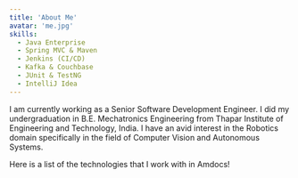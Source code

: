 ```yaml
---
title: 'About Me'
avatar: 'me.jpg'
skills:
  - Java Enterprise
  - Spring MVC & Maven
  - Jenkins (CI/CD)
  - Kafka & Couchbase
  - JUnit & TestNG
  - IntelliJ Idea
---
```


I am currently working as a Senior Software Development Engineer. I did my undergraduation in B.E. Mechatronics Engineering from Thapar Institute of Engineering and Technology, India. I have an avid interest in the Robotics domain specifically in the field of Computer Vision and Autonomous Systems.

<!-- Hello! Interestingly, I have been a student of Bio-Maths in my high school and got introduced to programming in my freshman year at [BIT Mesra](https://www.bitmesra.ac.in/). Since then, I started developing Web and ML projects, and completed my Bachelors in Computer Science and Engineering (2016-2020) with [86.3% aggregate](https://drive.google.com/file/d/1G4UBPBP0mvWZLRdkF_EcpmKKGp7_OA8U/view?usp=sharing).

Today, I'm currently working as a scrum developer responsible for several microservices code development and testing in Amdocs Technology Billing and RTB project.

I have also been awarded as Winner in Design Thinking Hackathon and Runners-Up in [Project ICE Fair](https://drive.google.com/file/d/1laynNsd9hIqxL-imT8dkAWqq7ZO4hj1a/view?usp=sharing) by Amdocs.  -->

Here is a list of the technologies that I work with in Amdocs!
